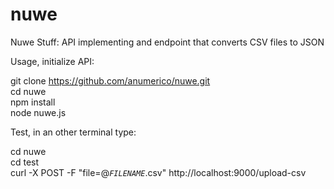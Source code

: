 # nuwe
Nuwe Stuff: API implementing and endpoint that converts CSV files to JSON

Usage, initialize API:

git clone https://github.com/anumerico/nuwe.git \
cd nuwe\
npm install\
node nuwe.js

Test, in an other terminal type:

cd nuwe\
cd test\
curl -X POST -F "file=@*`FILENAME`*.csv" http://localhost:9000/upload-csv

